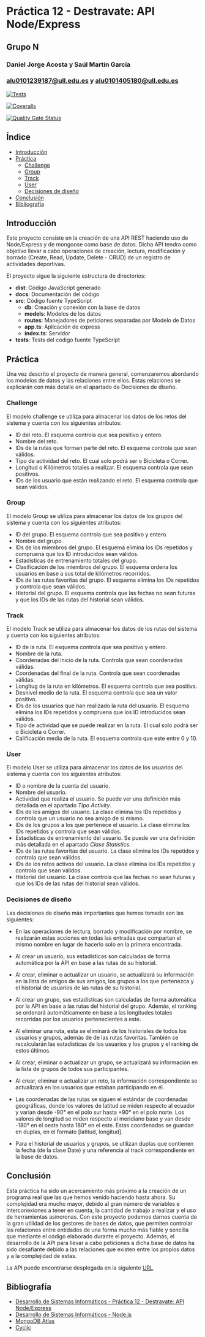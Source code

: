 # Práctica 12 - Destravate: API Node/Express

## Grupo N

### Daniel Jorge Acosta y Saúl Martín García

### alu0101239187@ull.edu.es y alu0101405180@ull.edu.es

[![Tests](https://github.com/ULL-ESIT-INF-DSI-2223/ull-esit-inf-dsi-22-23-prct12-destravate-api-grupon/actions/workflows/node.js.yml/badge.svg?branch=main)](https://github.com/ULL-ESIT-INF-DSI-2223/ull-esit-inf-dsi-22-23-prct12-destravate-api-grupon/actions/workflows/node.js.yml)

[![Coveralls](https://coveralls.io/repos/github/ULL-ESIT-INF-DSI-2223/ull-esit-inf-dsi-22-23-prct12-destravate-api-grupon/badge.svg?branch=main)](https://coveralls.io/github/ULL-ESIT-INF-DSI-2223/ull-esit-inf-dsi-22-23-prct12-destravate-api-grupon?branch=main)

[![Quality Gate Status](https://sonarcloud.io/api/project_badges/measure?project=ULL-ESIT-INF-DSI-2223_ull-esit-inf-dsi-22-23-prct12-destravate-api-grupon&metric=alert_status)](https://sonarcloud.io/summary/new_code?id=ULL-ESIT-INF-DSI-2223_ull-esit-inf-dsi-22-23-prct12-destravate-api-grupon)

## Índice

- [Introducción](#introducción)
- [Práctica](#práctica)
  - [Challenge](#challenge)
  - [Group](#group)
  - [Track](#track)
  - [User](#user)
  - [Decisiones de diseño](#decisiones-de-diseño)
- [Conclusión](#conclusión)
- [Bibliografía](#bibliografía)

## Introducción

Este proyecto consiste en la creación de una API REST haciendo uso de Node/Express y de mongoose como base de datos. Dicha API tendra como objetivo llevar a cabo operaciones de creación, lectura, modificación y borrado (Create, Read, Update, Delete - CRUD) de un registro de actividades deportivas.

 El proyecto sigue la siguiente estructura de directorios:

- **dist**: Código JavaScript generado
- **docs**: Documentación del código
- **src**: Código fuente TypeScript
  - **db**: Creación y conexión con la base de datos
  - **models**: Modelos de los datos
  - **routes**: Manejadores de peticiones separadas por Modelo de Datos
  - **app.ts**: Aplicación de express
  - **index.ts**: Servidor
- **tests**: Tests del código fuente TypeScript

## Práctica

Una vez descrito el proyecto de manera general, comenzaremos abordando los modelos de datos y las relaciones entre ellos. Estas relaciones se explicarán con más detalle en el apartado de Decisiones de diseño.

### Challenge

El modelo challenge se utiliza para almacenar los datos de los retos del sistema y cuenta con los siguientes atributos:

- ID del reto. El esquema controla que sea positivo y entero.
- Nombre del reto.
- IDs de la rutas que forman parte del reto. El esquema controla que sean válidos.
- Tipo de actividad del reto. El cual solo podrá ser o Bicicleta o Correr.
- Longitud o Kilómetros totales a realizar. El esquema controla que sean positivos.
- IDs de los usuario que están realizando el reto. El esquema controla que sean válidos.

### Group

El modelo Group se utiliza para almacenar los datos de los grupos del sistema y cuenta con los siguientes atributos:

- ID del grupo. El esquema controla que sea positivo y entero.
- Nombre del grupo.
- IDs de los miembros del grupo. El esquema elimina los IDs repetidos y compruena que los ID introducidos sean válidos. 
- Estadísticas de entrenamiento totales del grupo. 
- Clasificación de los miembros del grupo. El esquema ordena los usuarios en base a sus total de kilómetros recorridos.
- IDs de las rutas favoritas del grupo. El esquema elimina los IDs repetidos y controla que sean válidos.
- Historial del grupo. El esquema controla que las fechas no sean futuras y que los IDs de las rutas del historial sean válidos.

### Track

El modelo Track se utiliza para almacenar los datos de los rutas del sistema y cuenta con los siguientes atributos:

- ID de la ruta. El esquema controla que sea positivo y entero.
- Nombre de la ruta.
- Coordenadas del inicio de la ruta. Controla que sean coordenadas válidas.
- Coordenadas del final de la ruta. Controla que sean coordenadas válidas.
- Longitug de la ruta en kilómetros. El esquema controla que sea positiva.
- Desnivel medio de la ruta. El esquema controla que sea un valor positivo.
- IDs de los usuarios que han realizado la ruta del usuario. El esquema elimina los IDs repetidos y compruena que los ID introducidos sean válidos.
- Tipo de actividad que se puede realizar en la ruta. El cual solo podrá ser o Bicicleta o Correr.
- Calificación media de la ruta. El esquema controla que este entre 0 y 10.

### User

El modelo User se utiliza para almacenar los datos de los usuarios del sistema y cuenta con los siguientes atributos:

- ID o nombre de la cuenta del usuario.
- Nombre del usuario.
- Actividad que realiza el usuario. Se puede ver una definición más detallada en el apartado _Tipo Activity_.
- IDs de los amigos del usuario. La clase elimina los IDs repetidos y controla que un usuario no sea amigo de si mismo.
- IDs de los grupos a los que pertenece el usuario. La clase elimina los IDs repetidos y controla que sean válidos.
- Estadísticas de entrenamiento del usuario. Se puede ver una definición más detallada en el apartado _Clase Statistics_.
- IDs de las rutas favoritas del usuario. La clase elimina los IDs repetidos y controla que sean válidos.
- IDs de los retos activos del usuario. La clase elimina los IDs repetidos y controla que sean válidos.
- Historial del usuario. La clase controla que las fechas no sean futuras y que los IDs de las rutas del historial sean válidos.

### Decisiones de diseño

Las decisiones de diseño más importantes que hemos tomado son las siguientes:

- En las operaciones de lectura, borrado y modificación por nombre, se realizarán estas acciones en todas las entradas que compartan el mismo nombre en lugar de hacerlo solo en la primera encontrada.

- Al crear un usuario, sus estadísticas son calculadas de forma automática por la API en base a las rutas de su historial.

- Al crear, eliminar o actualizar un usuario, se actualizará su información en la lista de amigos de sus amigos, los grupos a los que pertenezca y el historial de usuarios de las rutas de su historial.

- Al crear un grupo, sus estadísticas son calculadas de forma automática por la API en base a las rutas del historial del grupo. Además, el ranking se ordenará automáticamente en base a las longitudes totales recorridas por los usuarios pertenecientes a este.

- Al eliminar una ruta, esta se eliminará de los historiales de todos los usuarios y grupos, además de de las rutas favoritas. También se recalcularán las estadísticas de los usuarios y los grupos y el ranking de estos últimos.

- Al crear, eliminar o actualizar un grupo, se actualizará su información en la lista de grupos de todos sus participantes.

- Al crear, eliminar o actualizar un reto, la información correspondiente se actualizará en los usuarios que estaban participando en él.

- Las coordenadas de las rutas se siguen el estándar de coordenadas geográficas, donde los valores de latitud se miden respecto al ecuador y varían desde -90° en el polo sur hasta +90° en el polo norte. Los valores de longitud se miden respecto al meridiano base y van desde -180° en el oeste hasta 180° en el este. Estas coordenadas se guardan en duplas, en el formato [latitud, longitud].

- Para el historial de usuarios y grupos, se utilizan duplas que contienen la fecha (de la clase Date) y una referencia al track correspondiente en la base de datos.

## Conclusión

Esta práctica ha sido un acercamiento más próximo a la creación de un programa real que las que hemos venido haciendo hasta ahora. Su complejidad era mucho mayor, debido al gran número de variables e interconexiones a tener en cuenta, la cantidad de trabajo a realizar y el uso de herramientas asíncronas. Con este proyecto podemos darnos cuenta de la gran utilidad de los gestores de bases de datos, que permiten controlar las relaciones entre entidades de una forma mucho más fiable y sencilla que mediante el código elaborado durante el proyecto. Además, el desarrollo de la API para llevar a cabo peticiones a dicha base de datos ha sido desafiante debido a las relaciones que existen entre los propios datos y a la complejidad de estas.

La API puede encontrarse desplegada en la siguiente [URL](https://glorious-plum-vest.cyclic.app/).

## Bibliografía

- [Desarrollo de Sistemas Informáticos - Práctica 12 - Destravate: API Node/Express](https://ull-esit-inf-dsi-2223.github.io/prct12-destravate-api/)
- [Desarrollo de Sistemas Informáticos - Node.js](https://ull-esit-inf-dsi-2223.github.io/nodejs-theory/)
- [MongoDB Atlas](https://www.mongodb.com/es/cloud/atlas/efficiency)
- [Cyclic](https://www.cyclic.sh)
